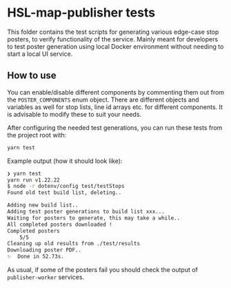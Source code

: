 # HSL-map-publisher tests

This folder contains the test scripts for generating various edge-case stop posters, to verify functionality of the service.
Mainly meant for developers to test poster generation using local Docker environment without needing to start a local UI service.

## How to use
You can enable/disable different components by commenting them out from the `POSTER_COMPONENTS` enum object.
There are different objects and variables as well for stop lists, line id arrays etc. for different components. It is advisable to modify these to suit your needs.

After configuring the needed test generations, you can run these tests from the project root with:
```bash
yarn test
```

Example output (how it should look like):
```bash
❯ yarn test
yarn run v1.22.22
$ node -r dotenv/config test/testStops
Found old test build list, deleting..

Adding new build list..
Adding test poster generations to build list xxx...
Waiting for posters to generate, this may take a while..
All completed posters downloaded !
Completed posters
    5/5
Cleaning up old results from ./test/results
Downloading poster PDF..
✨  Done in 52.73s.
```

As usual, if some of the posters fail you should check the output of `publisher-worker` services.